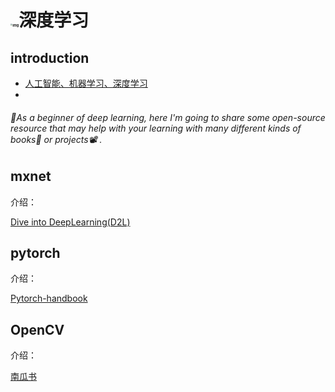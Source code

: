 # <img src="https://deeplearning-ai.github.io/machine-learning-yearning-cn/img/logonav.png" alt="img" style="zoom:20%;" />深度学习



## introduction

- [人工智能、机器学习、深度学习](https://www.zhihu.com/question/57770020)
- 



###### :beginner:As a beginner of deep learning, here I'm going to share some open-source resource that may help with your learning with many different kinds of books:open_book: or projects:film_projector: .

## mxnet

介绍：

[Dive into DeepLearning(D2L)](https://zh.d2l.ai)



## pytorch

介绍：

[Pytorch-handbook](https://github.com/zergtant/pytorch-handbook)



## OpenCV

介绍：

[南瓜书](https://github.com/datawhalechina/pumpkin-book)